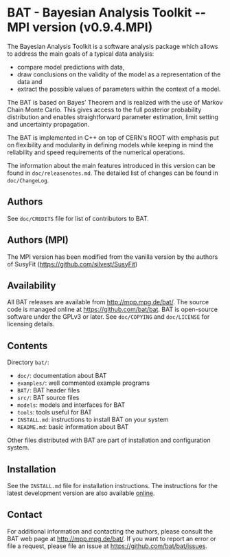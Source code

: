 BAT - Bayesian Analysis Toolkit -- MPI version (v0.9.4.MPI)
===============================

The Bayesian Analysis Toolkit is a software analysis package which allows
to address the main goals of a typical data analysis:

 - compare model predictions with data,
 - draw conclusions on the validity of the model as a representation
   of the data and
 - extract the possible values of parameters within the context of
   a model.

The BAT is based on Bayes' Theorem and is realized with the use of Markov
Chain Monte Carlo. This gives access to the full posterior probability
distribution and enables straightforward parameter estimation, limit
setting and uncertainty propagation.

The BAT is implemented in C++ on top of CERN's ROOT with emphasis put
on flexibility and modularity in defining models while keeping in mind
the reliability and speed requirements of the numerical operations.

The information about the main features introduced in this version
can be found in `doc/releasenotes.md`. The detailed list of changes
can be found in `doc/ChangeLog`.

Authors
--------

See `doc/CREDITS` file for list of contributors to BAT.

Authors (MPI)
--------

The MPI version has been modified from the vanilla version by the authors of SusyFit
(https://github.com/silvest/SusyFit)

Availability
-------------

All BAT releases are available from http://mpp.mpg.de/bat/.  The
source code is managed online at https://github.com/bat/bat.  BAT is
open-source software under the GPLv3 or later.  See `doc/COPYING` and
`doc/LICENSE` for licensing details.

Contents
---------

Directory `bat/`:

* `doc/`: documentation about BAT
* `examples/`: well commented example programs
* `BAT/`: BAT header files
* `src/`: BAT source files
* `models`: models and interfaces for BAT
* `tools`: tools useful for BAT
* `INSTALL.md`: instructions to install BAT on your system
* `README.md`: basic information about BAT

Other files distributed with BAT are part of installation and configuration
system.

Installation
-------------

See the `INSTALL.md` file for installation instructions. The
instructions for the latest development version are also available
[online](https://github.com/bat/bat/blob/master/INSTALL.md).


Contact
-------------

For additional information and contacting the authors, please consult
the BAT web page at http://mpp.mpg.de/bat/. If you want to report an
error or file a request, please file an issue at
https://github.com/bat/bat/issues.
